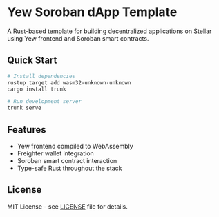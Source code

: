 # Yew Soroban dApp Template

A Rust-based template for building decentralized applications on Stellar using Yew frontend and Soroban smart contracts.

## Quick Start

```bash
# Install dependencies
rustup target add wasm32-unknown-unknown
cargo install trunk

# Run development server
trunk serve
```

## Features

- Yew frontend compiled to WebAssembly
- Freighter wallet integration
- Soroban smart contract interaction
- Type-safe Rust throughout the stack

## License

MIT License - see [LICENSE](LICENSE) file for details.



